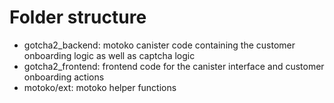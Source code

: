 # Folder structure

- gotcha2_backend: motoko canister code containing the customer onboarding logic as well as captcha logic
- gotcha2_frontend: frontend code for the canister interface and customer onboarding actions
- motoko/ext: motoko helper functions